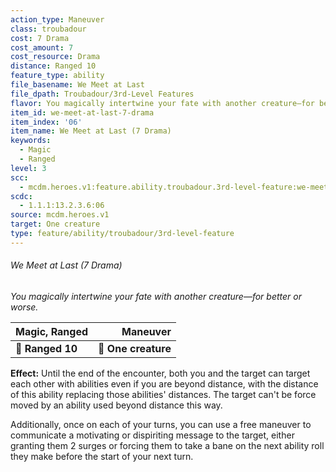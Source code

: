 ```yaml
---
action_type: Maneuver
class: troubadour
cost: 7 Drama
cost_amount: 7
cost_resource: Drama
distance: Ranged 10
feature_type: ability
file_basename: We Meet at Last
file_dpath: Troubadour/3rd-Level Features
flavor: You magically intertwine your fate with another creature—for better or worse.
item_id: we-meet-at-last-7-drama
item_index: '06'
item_name: We Meet at Last (7 Drama)
keywords:
  - Magic
  - Ranged
level: 3
scc:
  - mcdm.heroes.v1:feature.ability.troubadour.3rd-level-feature:we-meet-at-last-7-drama
scdc:
  - 1.1.1:13.2.3.6:06
source: mcdm.heroes.v1
target: One creature
type: feature/ability/troubadour/3rd-level-feature
---
```


###### We Meet at Last (7 Drama)

*You magically intertwine your fate with another creature—for better or worse.*

| **Magic, Ranged** |        **Maneuver** |
| ----------------- | ------------------: |
| **📏 Ranged 10**  | **🎯 One creature** |

**Effect:** Until the end of the encounter, both you and the target can target each other with abilities even if you are beyond distance, with the distance of this ability replacing those abilities' distances. The target can't be force moved by an ability used beyond distance this way.

Additionally, once on each of your turns, you can use a free maneuver to communicate a motivating or dispiriting message to the target, either granting them 2 surges or forcing them to take a bane on the next ability roll they make before the start of your next turn.

